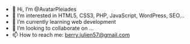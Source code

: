- 👋 Hi, I’m @AvatarPleiades
- 👀 I’m interested in HTML5, CSS3, PHP, JavaScript, WordPress, SEO...
- 🌱 I’m currently learning web development
- 💞️ I’m looking to collaborate on ...
- 📫 How to reach me: berry.julien57@gmail.com

<!---
AvatarPleiades/AvatarPleiades is a ✨ special ✨ repository because its `README.md` (this file) appears on your GitHub profile.
You can click the Preview link to take a look at your changes.
--->

